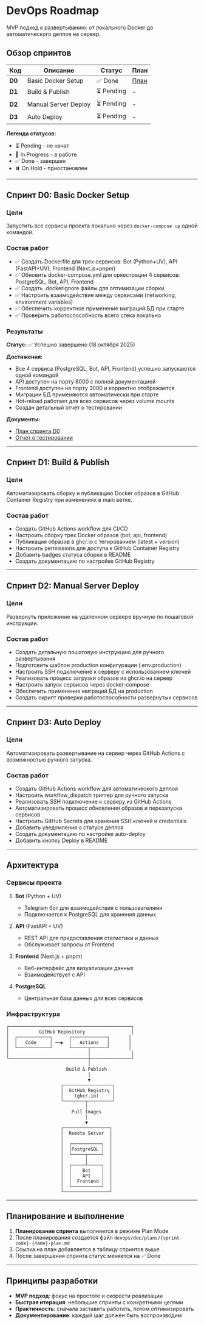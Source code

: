 # DevOps Roadmap

MVP подход к развертыванию: от локального Docker до автоматического деплоя на сервер.

## Обзор спринтов

| Код | Описание | Статус | План |
|-----|----------|--------|------|
| **D0** | Basic Docker Setup | ✅ Done | [План](plans/d0-basic-docker-setup.md) |
| **D1** | Build & Publish | ⏳ Pending | - |
| **D2** | Manual Server Deploy | ⏳ Pending | - |
| **D3** | Auto Deploy | ⏳ Pending | - |

**Легенда статусов:**
- ⏳ Pending - не начат
- 🚧 In Progress - в работе
- ✅ Done - завершен
- ⏸️ On Hold - приостановлен

---

## Спринт D0: Basic Docker Setup

### Цели
Запустить все сервисы проекта локально через `docker-compose up` одной командой.

### Состав работ
- ✅ Создать Dockerfile для трех сервисов: Bot (Python+UV), API (FastAPI+UV), Frontend (Next.js+pnpm)
- ✅ Обновить docker-compose.yml для оркестрации 4 сервисов: PostgreSQL, Bot, API, Frontend
- ✅ Создать .dockerignore файлы для оптимизации сборки
- ✅ Настроить взаимодействие между сервисами (networking, environment variables)
- ✅ Обеспечить корректное применение миграций БД при старте
- ✅ Проверить работоспособность всего стека локально

### Результаты
**Статус:** ✅ Успешно завершено (18 октября 2025)

**Достижения:**
- Все 4 сервиса (PostgreSQL, Bot, API, Frontend) успешно запускаются одной командой
- API доступен на порту 8000 с полной документацией
- Frontend доступен на порту 3000 и корректно отображается
- Миграции БД применяются автоматически при старте
- Hot-reload работает для всех сервисов через volume mounts
- Создан детальный отчет о тестировании

**Документы:**
- [План спринта D0](plans/d0-basic-docker-setup.md)
- [Отчет о тестировании](reports/d0-testing-report.md)

---

## Спринт D1: Build & Publish

### Цели
Автоматизировать сборку и публикацию Docker образов в GitHub Container Registry при изменениях в main ветке.

### Состав работ
- Создать GitHub Actions workflow для CI/CD
- Настроить сборку трех Docker образов (bot, api, frontend)
- Публикация образов в ghcr.io с тегированием (latest + version)
- Настроить permissions для доступа к GitHub Container Registry
- Добавить badges статуса сборки в README
- Создать документацию по настройке GitHub Registry

---

## Спринт D2: Manual Server Deploy

### Цели
Развернуть приложение на удаленном сервере вручную по пошаговой инструкции.

### Состав работ
- Создать детальную пошаговую инструкцию для ручного развертывания
- Подготовить шаблон production конфигурации (.env.production)
- Настроить SSH подключение к серверу с использованием ключей
- Реализовать процесс загрузки образов из ghcr.io на сервер
- Настроить запуск сервисов через docker-compose
- Обеспечить применение миграций БД на production
- Создать скрипт проверки работоспособности развернутых сервисов

---

## Спринт D3: Auto Deploy

### Цели
Автоматизировать развертывание на сервер через GitHub Actions с возможностью ручного запуска.

### Состав работ
- Создать GitHub Actions workflow для автоматического деплоя
- Настроить workflow_dispatch триггер для ручного запуска
- Реализовать SSH подключение к серверу из GitHub Actions
- Автоматизировать процесс обновления образов и перезапуска сервисов
- Настроить GitHub Secrets для хранения SSH ключей и credentials
- Добавить уведомления о статусе деплоя
- Создать документацию по настройке auto-deploy
- Добавить кнопку Deploy в README

---

## Архитектура

### Сервисы проекта

1. **Bot** (Python + UV)
   - Telegram бот для взаимодействия с пользователями
   - Подключается к PostgreSQL для хранения данных

2. **API** (FastAPI + UV)
   - REST API для предоставления статистики и данных
   - Обслуживает запросы от Frontend

3. **Frontend** (Next.js + pnpm)
   - Веб-интерфейс для визуализации данных
   - Взаимодействует с API

4. **PostgreSQL**
   - Центральная база данных для всех сервисов

### Инфраструктура

```
┌─────────────────────────────────────────────┐
│           GitHub Repository                 │
│  ┌────────────┐      ┌─────────────┐       │
│  │   Code     │ ──▶  │   Actions   │       │
│  └────────────┘      └──────┬──────┘       │
│                             │               │
└─────────────────────────────┼───────────────┘
                              │
                      Build & Publish
                              │
                              ▼
                    ┌──────────────────┐
                    │  GitHub Registry │
                    │    (ghcr.io)     │
                    └────────┬─────────┘
                             │
                        Pull Images
                             │
                             ▼
                    ┌─────────────────┐
                    │  Remote Server  │
                    │                 │
                    │  ┌───────────┐  │
                    │  │PostgreSQL │  │
                    │  └─────┬─────┘  │
                    │        │        │
                    │  ┌─────┴─────┐  │
                    │  │    Bot    │  │
                    │  │    API    │  │
                    │  │  Frontend │  │
                    │  └───────────┘  │
                    └─────────────────┘
```

---

## Планирование и выполнение

1. **Планирование спринта** выполняется в режиме Plan Mode
2. После планирования создается файл `devops/doc/plans/{sprint-code}-{name}-plan.md`
3. Ссылка на план добавляется в таблицу спринтов выше
4. После завершения спринта статус меняется на ✅ Done

---

## Принципы разработки

- **MVP подход**: фокус на простоте и скорости реализации
- **Быстрая итерация**: небольшие спринты с конкретными целями
- **Практичность**: сначала заставить работать, потом оптимизировать
- **Документирование**: каждый шаг должен быть воспроизводим

